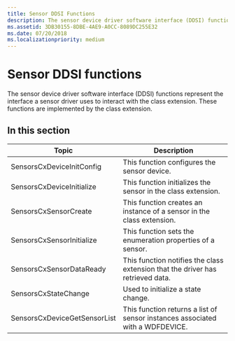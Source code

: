 ```yaml
---
title: Sensor DDSI Functions
description: The sensor device driver software interface (DDSI) functions represent the interface a sensor driver uses to interact with the class extension.
ms.assetid: 3DB30155-8DBE-4AE9-A0CC-8089DC255E32
ms.date: 07/20/2018
ms.localizationpriority: medium
---
```


# Sensor DDSI functions

The sensor device driver software interface (DDSI) functions represent the interface a sensor driver uses to interact with the class extension. These functions are implemented by the class extension.

## In this section

|Topic|Description|
|---|---|
|SensorsCxDeviceInitConfig|This function configures the sensor device.|
|SensorsCxDeviceInitialize|This function initializes the sensor in the class extension.|
|SensorsCxSensorCreate|This function creates an instance of a sensor in the class extension.|
|SensorsCxSensorInitialize|This function sets the enumeration properties of a sensor.|
|SensorsCxSensorDataReady|This function notifies the class extension that the driver has retrieved data.|
|SensorsCxStateChange|Used to initialize a state change.|
|SensorsCxDeviceGetSensorList|This function returns a list of sensor instances associated with a WDFDEVICE.|
